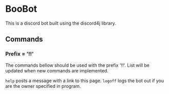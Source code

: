 # BooBot

This is a discord bot built using the discord4j library.

## Commands
### Prefix = '!!'
The commands bellow should be used with the prefix '!!'. List will
be updated when new commands are implemented.

`help` posts a message with a link to this page.
`logoff` logs the bot out if you are the owner specified in program.
